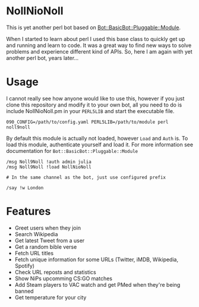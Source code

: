 # NollNioNoll

This is yet another perl bot based on [Bot::BasicBot::Pluggable::Module](https://metacpan.org/pod/Bot::BasicBot::Pluggable::Module).

When I started to learn about perl I used this base class to quickly get up and running and learn to code. It was a great way to find new ways to solve problems and experience different kind of APIs. So, here I am again with yet another perl bot, years later...

# Usage

I cannot really see how anyone would like to use this, however if you just clone this repository and modify it to your own bot, all you need to do is include NollNioNoll.pm in your ```PERL5LIB``` and start the executable file.

```
090_CONFIG=/path/to/config.yaml PERL5LIB=/path/to/module perl noll9noll
```

By default this module is actually not loaded, however ```Load``` and ```Auth``` is. To load this module, authenticate yourself and load it. For more information see documentation for ```Bot::BasicBot::Pluggable::Module```

```
/msg Noll9Noll !auth admin julia
/msg Noll9Noll !load NollNioNoll

# In the same channel as the bot, just use configured prefix

/say !w London
```

# Features

* Greet users when they join
* Search Wikipedia
* Get latest Tweet from a user
* Get a random bible verse
* Fetch URL titles
* Fetch unique information for some URLs (Twitter, iMDB, Wikipedia, Spotify)
* Check URL reposts and statistics
* Show NiPs upcomming CS:GO matches
* Add Steam players to VAC watch and get PMed when they're being banned
* Get temperature for your city
